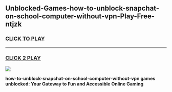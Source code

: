 
## Unblocked-Games-how-to-unblock-snapchat-on-school-computer-without-vpn-Play-Free-ntjzk
<h3>
<a href="https://premium76.site?title=how-to-unblock-snapchat-on-school-computer-without-vpn&ref=20M">CLICK TO PLAY</a></h3>
<hr>

<h3>
<a href="https://premium76.site?title=how-to-unblock-snapchat-on-school-computer-without-vpn&ref=20M">CLICK 2 PLAY</a>
  
</h3>

<a href="https://premium76.site?title=how-to-unblock-snapchat-on-school-computer-without-vpn&ref=19M"><img src="https://clearcache.store/games.png"></a>


**how-to-unblock-snapchat-on-school-computer-without-vpn games unblocked: Your Gateway to Fun and Accessible Online Gaming**
